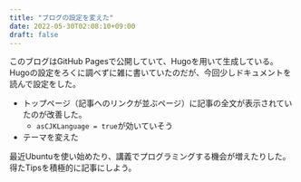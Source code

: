 ```yaml
---
title: "ブログの設定を変えた"
date: 2022-05-30T02:08:10+09:00
draft: false
---
```


このブログはGitHub Pagesで公開していて、Hugoを用いて生成している。
Hugoの設定をろくに調べずに雑に書いていたのだが、今回少しドキュメントを読んで設定をした。

- トップページ（記事へのリンクが並ぶページ）に記事の全文が表示されていたのが改善した。
  - `asCJKLanguage = true`が効いていそう
- テーマを変えた

最近Ubuntuを使い始めたり、講義でプログラミングする機会が増えたりした。得たTipsを積極的に記事にしよう。

